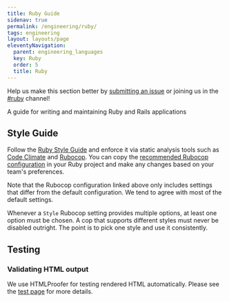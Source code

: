 ```yaml
---
title: Ruby Guide
sidenav: true
permalink: /engineering/ruby/
tags: engineering
layout: layouts/page
eleventyNavigation: 
  parent: engineering_languages
  key: Ruby
  order: 5
  title: Ruby
---
```

Help us make this section better by
[submitting an issue](https://github.com/18F/development-guide) or joining us
in the [#ruby](https://18f.slack.com/messages/ruby/) channel!

A guide for writing and maintaining Ruby and Rails applications

## Style Guide

Follow the [Ruby Style Guide](https://github.com/bbatsov/ruby-style-guide) and
enforce it via static analysis tools such as [Code Climate] and [Rubocop]. You
can copy the [recommended Rubocop configuration](rubocop.yml) in your Ruby
project and make any changes based on your team's preferences.

Note that the Rubocop configuration linked above only includes settings that
differ from the default configuration. We tend to agree with most of the
default settings.

Whenever a `Style` Rubocop setting provides multiple options, at least one
option must be chosen. A cop that supports different styles must never be
disabled outright. The point is to pick one style and use it consistently.

## Testing

### Validating HTML output

We use HTMLProofer for testing rendered HTML automatically. Please see
the [test page] for more details.

[Code Climate]: https://codeclimate.com
[Rubocop]: https://github.com/bbatsov/rubocop
[test page]: /tests#html-output-ruby
